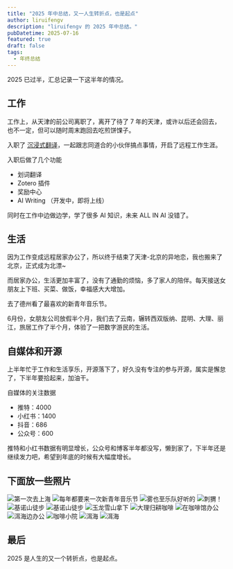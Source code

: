 ```yaml
---
title: "2025 年中总结，又一人生转折点，也是起点"
author: liruifengv
description: "liruifengv 的 2025 年中总结。"
pubDatetime: 2025-07-16
featured: true
draft: false
tags:
  - 年终总结
---
```


2025 已过半，汇总记录一下这半年的情况。

## 工作

工作上，从天津的前公司离职了，离开了待了 7 年的天津，或许以后还会回去，也不一定，但可以随时周末跑回去吃煎饼馃子。

入职了 [沉浸式翻译](https://immersivetranslate.com/zh-Hans/)，一起跟志同道合的小伙伴搞点事情，开启了远程工作生涯。

入职后做了几个功能
  - 划词翻译
  - Zotero 插件
  - 奖励中心
  - AI Writing （开发中，即将上线）

同时在工作中边做边学，学了很多 AI 知识，未来 ALL IN AI 没错了。

## 生活

因为工作变成远程居家办公了，所以终于结束了天津-北京的异地恋，我也搬来了北京，正式成为北漂~

而居家办公，生活更加丰富了，没有了通勤的烦恼，多了家人的陪伴。每天接送女朋友上下班、买菜、做饭，幸福感大大增加。

去了德州看了最喜欢的新青年音乐节。

6月份，女朋友公司放假半个月，我们去了云南，辗转西双版纳、昆明、大理、丽江，旅居工作了半个月，体验了一把数字游民的生活。

## 自媒体和开源

上半年忙于工作和生活享乐，开源落下了，好久没有专注的参与开源，属实是懈怠了，下半年要拾起来，加油干。

自媒体的关注数据

- 推特：4000
- 小红书：1400
- 抖音：686
- 公众号：600

推特和小红书数据有明显增长，公众号和博客半年都没写，懒到家了，下半年还是继续发力吧，希望到年底的时候有大幅度增长。

## 下面放一些照片

![第一次去上海](https://bucket.liruifengv.com/2025-mid/001.webp)
![每年都要来一次新青年音乐节](https://bucket.liruifengv.com/2025-mid/006.webp)
![雾也至乐队好听的](https://bucket.liruifengv.com/2025-mid/012.webp)
![刺猬！](https://bucket.liruifengv.com/2025-mid/013.webp)
![基诺山徒步](https://bucket.liruifengv.com/2025-mid/003.webp)
![基诺山徒步](https://bucket.liruifengv.com/2025-mid/004.webp)
![玉龙雪山拿下](https://bucket.liruifengv.com/2025-mid/005.webp)
![大理归耕咖啡](https://bucket.liruifengv.com/2025-mid/007.webp)
![在咖啡馆办公](https://bucket.liruifengv.com/2025-mid/002.webp)
![洱海边办公](https://bucket.liruifengv.com/2025-mid/008.webp)
![咖啡小院](https://bucket.liruifengv.com/2025-mid/009.webp)
![洱海](https://bucket.liruifengv.com/2025-mid/010.webp)
![洱海](https://bucket.liruifengv.com/2025-mid/011.webp)

## 最后

2025 是人生的又一个转折点，也是起点。